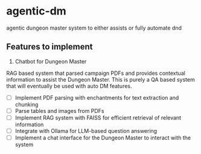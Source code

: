 # agentic-dm
agentic dungeon master system to either assists or fully automate dnd

## Features to implement

1. Chatbot for Dungeon Master

RAG based system that parsed campaign PDFs and provides contextual information to assist the Dungeon Master. This is purely a QA based system that will eventually be used with auto DM features.
- [ ] Implement PDF parsing with enchantments for text extraction and chunking
- [ ] Parse tables and images from PDFs
- [ ] Implement RAG system with FAISS for efficient retrieval of relevant information
- [ ] Integrate with Ollama for LLM-based question answering
- [ ] Implement a chat interface for the Dungeon Master to interact with the system